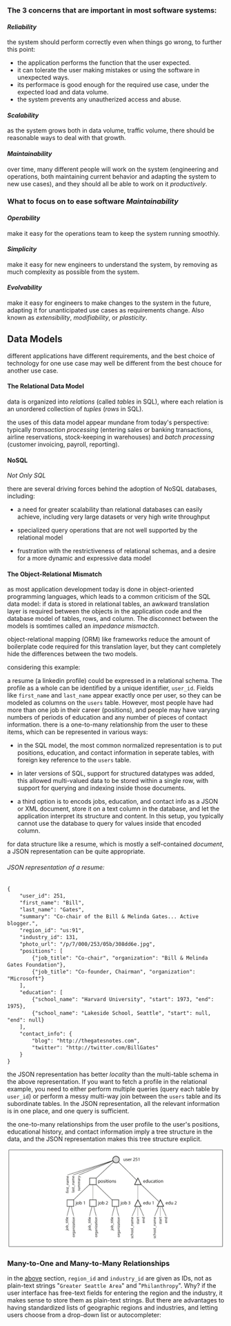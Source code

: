 ### The 3 concerns that are important in most software systems:

#### *Reliability*
the system should perform correctly even when things go wrong, to further this point:
- the application performs the function that the user expected.
- it can tolerate the user making mistakes or using the software in unexpected ways.
- its performace is good enough for the required use case, under the expected load and data volume.
- the system prevents any unautherized access and abuse.

#### *Scalability*
as the system grows both in data volume, traffic volume, there should be reasonable ways to deal with that growth.

#### *Maintainability*
over time, many different people will work on the system (engineering and operations, both maintaining current behavior and adapting the system to new use cases), and they should all be able to work on it *productively*.


### What to focus on to ease software *Maintainability*

#### *Operability*
make it easy for the operations team to keep the system running smoothly.

#### *Simplicity*
make it easy for new engineers to understand the system, by removing as much complexity as possible from the system.

#### *Evolvability*
make it easy for engineers to make changes to the system in the future, adapting it for unanticipated use cases as requirements change. Also known as *extensibility*, *modifiability*, or *plasticity*.

## Data Models

different applications have different requirements, and the best choice of technology for one use case may well be different from the best chouce for another use case.

#### The Relational Data Model

data is organized into *relations* (called *tables* in SQL), where each relation is an unordered collection of *tuples* (*rows* in SQL).

the uses of this data model appear mundane from today's perspective: typically *transaction processing* (entering sales or banking transactions, airline reservations, stock-keeping in warehouses) and *batch processing* (customer invoicing, payroll, reporting).

#### NoSQL

*Not Only SQL*

there are several driving forces behind the adoption of NoSQL databases, including:

- a need for greater scalability than relational databases can easily achieve, including very large datasets or very high write throughput

- specialized query operations that are not well supported by the relational model

- frustration with the restrictiveness of relational schemas, and a desire for a more dynamic and expressive data model


#### The Object-Relational Mismatch

as most application development today is done in object-oriented programming languages, which leads to a common criticism of the SQL data model: if data is stored in relational tables, an awkward translation layer is required between the objects in the application code and the database model of tables, rows, and column. The disconnect between the models is somtimes called an *impedance mismactch*.

object-relational mapping (ORM) like frameworks reduce the amount of boilerplate code required for this translation layer, but they cant completely hide the differences between the two models.

considering this example:

a resume (a linkedin profile) could be expressed in a relational schema. The profile as a whole can be identified by a unique identifier, `user_id`. Fields like `first_name` and `last_name` appear exactly once per user, so they can be modeled as columns on the `users` table. However, most people have had more than one job in their career (positions), and people may have varying numbers of periods of education and any number of pieces of contact information.
there is a one-to-many relationship from the user to these items, which can be represented in various ways:

- in the SQL model, the most common normalized representation is to put positions, education, and contact information in seperate tables, with foreign key reference to the `users` table.

- in later versions of SQL, support for structured datatypes was added, this allowed multi-valued data to be stored within a single row, with support for querying and indexing inside those documents.

- a third option is to encods jobs, education, and contact info as a JSON or XML document, store it on a text column in the database, and let the application interpret its structure and content. In this setup, you typically cannot use the database to query for values inside that encoded column.

for data structure like a resume, which is mostly a self-contained *document*, a JSON representation can be quite appropriate.
###### JSON representation of a resume:

```
{
    "user_id": 251,
    "first_name": "Bill",
    "last_name": "Gates",
    "summary": "Co-chair of the Bill & Melinda Gates... Active blogger.",
    "region_id": "us:91",
    "industry_id": 131,
    "photo_url": "/p/7/000/253/05b/308dd6e.jpg",
    "positions": [
        {"job_title": "Co-chair", "organization": "Bill & Melinda Gates Foundation"},
        {"job_title": "Co-founder, Chairman", "organization": "Microsoft"}
    ],
    "education": [
        {"school_name": "Harvard University", "start": 1973, "end": 1975},
        {"school_name": "Lakeside School, Seattle", "start": null, "end": null}
    ],
    "contact_info": {
        "blog": "http://thegatesnotes.com",
        "twitter": "http://twitter.com/BillGates"
    }
}
```

the JSON representation has better *locality* than the multi-table schema in the above representation. If you want to fetch a profile in the relational example, you need to either perform multiple queries (query each table by `user_id`) or perform a messy multi-way join between the `users` table and its subordinate tables. In the JSON representation, all the relevant information is in one place, and one query is sufficient.


the one-to-many relationships from the user profile to the user's positions, educational history, and contact information imply a tree structure in the data, and the JSON representation makes this tree structure explicit.

![image](figure_2-2_600.png)

### Many-to-One and Many-to-Many Relationships

in the [above](#json-representation-of-a-resume) section, `region_id` and `industry_id` are given as IDs, not as plain-text strings "`Greater Seattle Area`" and "`Philanthropy`". Why?
if the user interface has free-text fields for entering the region and the industry, it makes sense to store them as plain-text strings. But there are advantages to having standardized lists of geographic regions and industries, and letting users choose from a drop-down list or autocompleter:

